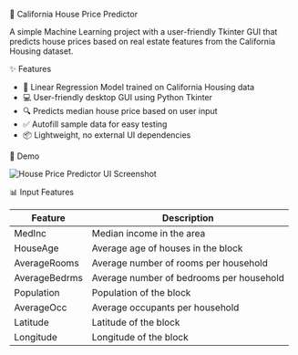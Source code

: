 🏡 California House Price Predictor

A simple Machine Learning project with a user-friendly Tkinter GUI that predicts house prices based on real estate features from the California Housing dataset.

 ✨ Features

- 🧠 Linear Regression Model trained on California Housing data
- 💻 User-friendly desktop GUI using Python Tkinter
- 🔍 Predicts median house price based on user input
- ✅ Autofill sample data for easy testing
- 📦 Lightweight, no external UI dependencies


🚀 Demo

![House Price Predictor UI Screenshot](screenshot.png) <!-- Add an actual screenshot if available -->


📊 Input Features

| Feature       | Description                            
|---------------|----------------------------------------
| MedInc        | Median income in the area              
| HouseAge      | Average age of houses in the block     
| AverageRooms  | Average number of rooms per household  
| AverageBedrms |Average number of bedrooms per household 
| Population    | Population of the block                
| AverageOcc    | Average occupants per household        
| Latitude      | Latitude of the block                  
| Longitude     | Longitude of the block                 

